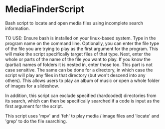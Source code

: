 MediaFinderScript
=================

Bash script to locate and open media files using incomplete search information.

TO USE:
  Ensure bash is installed on your linux-based system.
  Type in the program name on the command line.
  Optionally, you can enter the file type of the file you are trying to play as the first argument for the program. This will make the script specifically target files of that type.
  Next, enter the whole or parts of the name of the file you want to play. If you know the (partial) names of folders it is nested in, enter those too. This part is not case sensitive.
    The same can be done for a directory, in which case the script will play any files in that directory (but won't descend into any others). This allows users to play an album of music or open a whole folder of images for a slideshow.

  In addition, this script can exclude specified (hardcoded) directories from its search, which can then be specifically searched if a code is input as the first argument for the script.

  This script uses 'mpv' and 'feh' to play media / image files and 'locate' and 'grep' to do the file searching.

